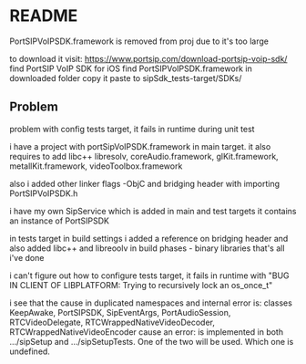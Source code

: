 # README #

PortSIPVoIPSDK.framework is removed from proj due to it's too large

to download it visit: https://www.portsip.com/download-portsip-voip-sdk/
find PortSIP VoIP SDK for iOS
find PortSIPVoIPSDK.framework in downloaded folder copy it 
paste to sipSdk_tests-target/SDKs/


## Problem ##


problem with config tests target, it fails in runtime during unit test

i have a project with portSipVoIPSDK.framework in main target. it also requires to add
libc++
libresolv, coreAudio.framework, glKit.framework, metallKit.framework, videoToolbox.framework

also i added other linker flags -ObjC and bridging header with importing PortSIPVoIPSDK.h

i have my own SipService which is added in main and test targets it contains an instance of PortSIPSDK

in tests target in build settings i added a reference on bridging header and also added libc++ and libreoolv in build phases - binary libraries that's all i've done

i can't figure out how to configure tests target, it fails in runtime with "BUG IN CLIENT OF LIBPLATFORM: Trying to recursively lock an os_once_t"

i see that the cause in duplicated namespaces and internal error is: classes KeepAwake, PortSIPSDK, SipEventArgs, PortAudioSession, RTCVideoDelegate, RTCWrappedNativeVideoDecoder, RTCWrappedNativeVideoEncoder cause an error: is implemented in both .../sipSetup and .../sipSetupTests. One of the two will be used. Which one is undefined.

